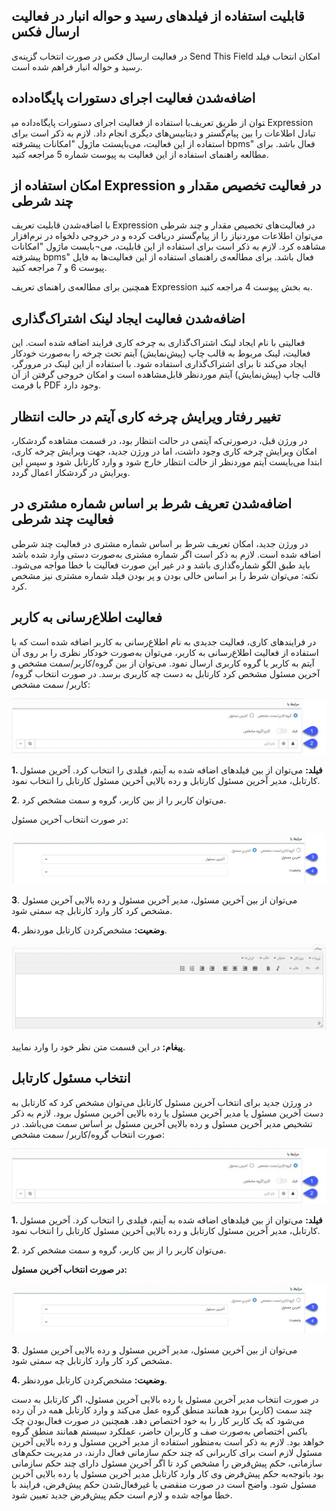 

## قابلیت استفاده از فیلدهای رسید و حواله انبار در فعالیت ارسال فکس 

در فعالیت ارسال فکس در صورت انتخاب گزینه‌ی Send This Field امکان انتخاب فیلد رسید و حواله انبار فراهم شده است.

## اضافه‌شدن فعالیت اجرای دستورات پایگاه‌داده

با استفاده از فعالیت اجرای دستورات پایگاه‌داده می‎توان از طریق تعریف Expression تبادل اطلاعات را بین پیام‌گستر و دیتابیس‌های دیگری انجام داد. لازم به ذکر است برای استفاده از این فعالیت، می‌بایستت ماژول "امکانات پیشرفته bpms" فعال باشد.
برای مطالعه راهنمای استفاده از این فعالیت به پیوست شماره 5 مراجعه کنید. 

## امکان استفاده از Expression در فعالیت تخصیص مقدار و چند شرطی

با اضافه‌شدن قابلیت تعریف Expression در فعالیت‌های تخصیص مقدار و چند شرطی می‌توان اطلاعات موردنیاز را از پیام‌گستر دریافت کرده و در خروجی دلخواه در نرم‌افزار مشاهده کرد. لازم به ذکر است برای استفاده از این قابلیت، می¬بایست ماژول "امکانات پیشرفته bpms" فعال باشد.
برای مطالعه‌ی راهنمای استفاده از این فعالیت‌ها به فایل پیوست 6 و 7 مراجعه کنید. 

همچنین برای مطالعه‌ی راهنمای تعریف Expression به بخش پیوست 4 مراجعه کنید.

## اضافه‌شدن فعالیت ایجاد لینک اشتراک‌گذاری

فعالیتی با نام ایجاد لینک اشتراک‌گذاری به چرخه کاری فرایند اضافه شده است. این فعالیت، لینک مربوط به قالب چاپ (پیش‌نمایش) آیتم تحت چرخه را به‌صورت خودکار ایجاد می‌کند تا برای اشتراک‌گذاری استفاده شود. 
با استفاده از این لینک در مرورگر، قالب چاپ (پیش‌نمایش) آیتم موردنظر قابل‌مشاهده است و امکان خروجی گرفتن از آن با فرمت PDF وجود دارد.

## تغییر رفتار ویرایش چرخه کاری آیتم در حالت انتظار

در ورژن قبل، درصورتی‌که آیتمی در حالت انتظار بود، در قسمت مشاهده گردشکار، امکان ویرایش چرخه کاری وجود داشت، اما در ورژن جدید، جهت ویرایش چرخه کاری، ابتدا می‌بایست آیتم موردنظر از حالت انتظار خارج شود و وارد کارتابل شود و سپس این ویرایش در گردشکار اعمال گردد.

## اضافه‌شدن تعریف شرط بر اساس شماره مشتری در فعالیت چند شرطی

در ورژن جدید، امکان تعریف شرط بر اساس شماره مشتری در فعالیت چند شرطی اضافه شده است. لازم به ذکر است اگر شماره مشتری به‌صورت دستی وارد شده باشد باید طبق الگو شماره‌گذاری باشد و در غیر این صورت فعالیت با خطا مواجه می‌شود.
نکته: می‌توان شرط را بر اساس خالی بودن و پر بودن فیلد شماره مشتری نیز مشخص کرد.


## فعالیت اطلاع‌رسانی به کاربر

در فرایندهای کاری، فعالیت جدیدی به نام اطلاع‌رسانی به کاربر اضافه شده است که با استفاده از فعالیت اطلاع‌رسانی به کاربر، می‌توان به‌صورت خودکار نظری را بر روی آن آیتم به کاربر یا گروه کاربری ارسال نمود.
می‌توان از بین گروه/کاربر/سمت مشخص و آخرین مسئول مشخص کرد کارتابل به دست چه کاربری برسد.
در صورت انتخاب گروه/کاربر/ سمت مشخص:
 
![](9.png)

**1. فیلد:** می‌توان از بین فیلدهای اضافه شده به آیتم، فیلدی را انتخاب کرد. آخرین مسئول کارتابل، مدیر آخرین مسئول کارتابل و رده بالایی آخرین مسئول کارتابل را انتخاب نمود.

**2**. می‌توان کاربر را از بین کاربر، گروه و سمت مشخص کرد.

در صورت انتخاب آخرین مسئول: 

![](10.png)
 
**3**. می‌توان از بین آخرین مسئول، مدیر آخرین مسئول و رده بالایی آخرین مسئول مشخص کرد کار وارد کارتابل چه سمتی شود.

**4. وضعیت:** مشخص‌کردن کارتابل موردنظر.

![](11.png)
 
**پیغام:** در این قسمت متن نظر خود را وارد نمایید.

## انتخاب مسئول کارتابل

در ورژن جدید برای انتخاب آخرین مسئول کارتابل می‌توان مشخص کرد که کارتابل به دست آخرین مسئول یا مدیر آخرین مسئول یا رده بالایی آخرین مسئول برود. لازم به ذکر تشخیص مدیر آخرین مسئول و رده بالایی آخرین مسئول بر اساس سمت می‌باشد.
در صورت انتخاب گروه/کاربر/ سمت مشخص:

![](12.png)
 
**1. فیلد:** می‌توان از بین فیلدهای اضافه شده به آیتم، فیلدی را انتخاب کرد. آخرین مسئول کارتابل، مدیر آخرین مسئول کارتابل و رده بالایی آخرین مسئول کارتابل را انتخاب نمود.

**2**. می‌توان کاربر را از بین کاربر، گروه و سمت مشخص کرد.

**در صورت انتخاب آخرین مسئول:**

![](13.png)

**3**. می‌توان از بین آخرین مسئول، مدیر آخرین مسئول و رده بالایی آخرین مسئول مشخص کرد کار وارد کارتابل چه سمتی شود.

**4. وضعیت:** مشخص‌کردن کارتابل موردنظر.

در صورت انتخاب مدیر آخرین مسئول یا رده بالایی آخرین مسئول، اگر کارتابل به دست چند سمت (کاربر) برود همانند منطق گروه عمل می‌کند و وارد کارتابل همه در آن رده می‌شود که یک کاربر کار را به خود اختصاص دهد. همچنین در صورت فعال‌بودن چک باکس اختصاص به‌صورت صف و کاربران حاضر، عملکرد سیستم همانند منطق گروه خواهد بود.
لازم به ذکر است به‌منظور استفاده از مدیر آخرین مسئول و رده بالایی آخرین مسئول لازم است برای کاربرانی که چند حکم سازمانی فعال دارند، در مدیریت حکم‌های سازمانی، حکم پیش‌فرض را مشخص کرد تا اگر آخرین مسئول دارای چند حکم سازمانی بود باتوجه‌به حکم پیش‌فرض وی کار وارد کارتابل مدیر آخرین مسئول یا رده بالایی آخرین مسئول شود. واضح است در صورت منقضی یا غیرفعال‌شدن حکم پیش‌فرض، فرایند با خطا مواجه شده و لازم است حکم پیش‌فرض جدید تعیین شود.
